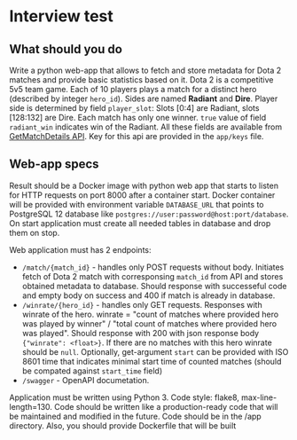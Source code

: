 # Interview test

## What should you do

Write a python web-app that allows to fetch and store metadata for Dota 2 matches and provide basic statistics based on it.
Dota 2 is a competitive 5v5 team game. Each of 10 players plays a match for a distinct hero (described by integer `hero_id`). Sides are named **Radiant** and **Dire**.
Player side is determined by field `player_slot`: Slots [0:4] are Radiant, slots [128:132] are Dire. Each match has only one winner. `true` value of field `radiant_win` indicates win of the Radiant.
All these fields are available from [GetMatchDetails API](https://wiki.teamfortress.com/wiki/WebAPI/GetMatchDetails). Key for this api are provided in the `app/keys` file.

## Web-app specs

Result should be a Docker image with python web app that starts to listen for HTTP requests on port 8000 after a container start.
Docker container will be provided with environment variable `DATABASE_URL` that points to PostgreSQL 12 database like `postgres://user:password@host:port/database`.
On start application must create all needed tables in database and drop them on stop.

Web application must has 2 endpoints:
 - `/match/{match_id}` - handles only POST requests without body. Initiates fetch of Dota 2 match with corresponsing `match_id` from API and stores obtained metadata to database. Should response with successeful code and empty body on success and 400 if match is already in database.
 - `/winrate/{hero_id}` - handles only GET requests. Responses with winrate of the hero. winrate = "count of matches where provided hero was played by winner" / "total count of matches where provided hero was played". Should response with 200 with json response body `{"winrate": <float>}`. If there are no matches with this hero winrate should be `null`. Optionally, get-argument `start` can be provided with ISO 8601 time that indicates minimal start time of counted matches (should be compated against `start_time` field)
 - `/swagger` - OpenAPI documetation.

Application must be written using Python 3. Code style: flake8, max-line-length=130. Code should be written like a production-ready code that will be maintained and modified in the future.
Code should be in the /app directory. Also, you should provide Dockerfile that will be built
